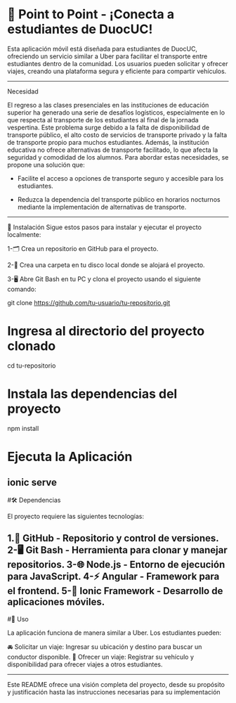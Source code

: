 # 🚗 Point to Point - ¡Conecta a estudiantes de DuocUC!

Esta aplicación móvil está diseñada para estudiantes de DuocUC, ofreciendo un servicio similar a Uber para facilitar el transporte entre estudiantes dentro de la comunidad. Los usuarios pueden solicitar y ofrecer viajes, creando una plataforma segura y eficiente para compartir vehículos.

----------------------------------------------------------------------------------
Necesidad

El regreso a las clases presenciales en las instituciones de educación superior ha generado una serie de desafíos logísticos, especialmente en lo que respecta al transporte de los estudiantes al final de la jornada vespertina. Este problema surge debido a la falta de disponibilidad de transporte público, el alto costo de servicios de transporte privado y la falta de transporte propio para muchos estudiantes. Además, la institución educativa no ofrece alternativas de transporte facilitado, lo que afecta la seguridad y comodidad de los alumnos. Para abordar estas necesidades, se propone una solución que:

- Facilite el acceso a opciones de transporte seguro y accesible para los estudiantes.

- Reduzca la dependencia del transporte público en horarios nocturnos mediante la implementación de alternativas de transporte.

----------------------------------------------------------------------------------
📲 Instalación
Sigue estos pasos para instalar y ejecutar el proyecto localmente:

1-🗂️ Crea un repositorio en GitHub para el proyecto.

2-📁 Crea una carpeta en tu disco local donde se alojará el proyecto.

3-🖥️ Abre Git Bash en tu PC y clona el proyecto usando el siguiente comando:

git clone https://github.com/tu-usuario/tu-repositorio.git

# Ingresa al directorio del proyecto clonado
cd tu-repositorio

# Instala las dependencias del proyecto
npm install

# Ejecuta la Aplicación 
ionic serve
----------------------------------------------------------------------------------
#🛠️ Dependencias

El proyecto requiere las siguientes tecnologías:

1.🐙 GitHub - Repositorio y control de versiones.
2-🖥️ Git Bash - Herramienta para clonar y manejar repositorios.
3-🌐 Node.js - Entorno de ejecución para JavaScript.
4-⚡ Angular - Framework para el frontend.
5-📱 Ionic Framework - Desarrollo de aplicaciones móviles.
----------------------------------------------------------------------------------
#🚀 Uso

La aplicación funciona de manera similar a Uber. Los estudiantes pueden:

🚘 Solicitar un viaje: Ingresar su ubicación y destino para buscar un conductor disponible.
🚙 Ofrecer un viaje: Registrar su vehículo y disponibilidad para ofrecer viajes a otros estudiantes.

----------------------------------------------------------------------------------
Este README ofrece una visión completa del proyecto, desde su propósito y justificación hasta las instrucciones necesarias para su implementación
